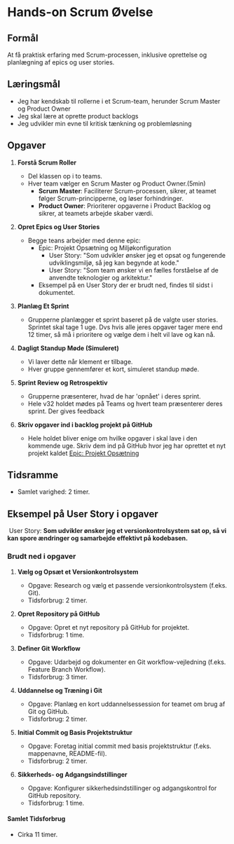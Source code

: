 # Hands-on Scrum Øvelse

## Formål
At få praktisk erfaring med Scrum-processen, inklusive oprettelse og planlægning af epics og user stories.

## Læringsmål
- Jeg har kendskab til rollerne i et Scrum-team, herunder Scrum Master og Product Owner
- Jeg skal lære at oprette product backlogs
- Jeg udvikler min evne til kritisk tænkning og problemløsning

## Opgaver
1. **Forstå Scrum Roller**
   - Del klassen op i to teams.
   - Hver team vælger en Scrum Master og Product Owner.(5min)
     - **Scrum Master**: Faciliterer Scrum-processen, sikrer, at teamet følger Scrum-principperne, og løser forhindringer.
     - **Product Owner**: Prioriterer opgaverne i Product Backlog og sikrer, at teamets arbejde skaber værdi.

2. **Opret Epics og User Stories**
   - Begge teans arbejder med denne epic:
     - Epic: Projekt Opsætning og Miljøkonfiguration
       - User Story: "Som udvikler ønsker jeg et opsat og fungerende udviklingsmiljø, så jeg kan begynde at kode."
       - User Story: "Som team ønsker vi en fælles forståelse af de anvendte teknologier og arkitektur."
     - Eksempel på en User Story der er brudt ned, findes til sidst i dokumentet.

3. **Planlæg Et Sprint**
   - Grupperne planlægger et sprint baseret på de valgte user stories. Sprintet skal tage 1 uge. Dvs hvis alle jeres opgaver tager mere end 12 timer, så må i prioritere og vælge dem i helt vil lave og kan nå.

4. **Dagligt Standup Møde (Simuleret)**
   - Vi laver dette når klement er tilbage.
   - Hver gruppe gennemfører et kort, simuleret standup møde.

6. **Sprint Review og Retrospektiv**
   - Grupperne præsenterer, hvad de har 'opnået' i deres sprint.
   - Hele v32 holdet mødes på Teams og hvert team præsenterer deres sprint. Der gives feedback
  
7. **Skriv opgaver ind i backlog projekt på GitHub**
   - Hele holdet bliver enige om hvilke opgaver i skal lave i den kommende uge. Skriv dem ind på GitHub hvor jeg har oprettet et nyt projekt kaldet [Epic: Projekt Opsætning](https://github.com/orgs/v32-aspit-ecommerce/projects/3)

## Tidsramme
- Samlet varighed: 2 timer.

## Eksempel på User Story i opgaver
 User Story: **Som udvikler ønsker jeg et versionkontrolsystem sat op, så vi kan spore ændringer og samarbejde effektivt på kodebasen.**

 ### Brudt ned i opgaver
1. **Vælg og Opsæt et Versionkontrolsystem**
   - Opgave: Research og vælg et passende versionkontrolsystem (f.eks. Git).
   - Tidsforbrug: 2 timer.

2. **Opret Repository på GitHub**
   - Opgave: Opret et nyt repository på GitHub for projektet.
   - Tidsforbrug: 1 time.

3. **Definer Git Workflow**
   - Opgave: Udarbejd og dokumenter en Git workflow-vejledning (f.eks. Feature Branch Workflow).
   - Tidsforbrug: 3 timer.

4. **Uddannelse og Træning i Git**
   - Opgave: Planlæg en kort uddannelsessession for teamet om brug af Git og GitHub.
   - Tidsforbrug: 2 timer.

5. **Initial Commit og Basis Projektstruktur**
   - Opgave: Foretag initial commit med basis projektstruktur (f.eks. mappenavne, README-fil).
   - Tidsforbrug: 2 timer.

6. **Sikkerheds- og Adgangsindstillinger**
   - Opgave: Konfigurer sikkerhedsindstillinger og adgangskontrol for GitHub repository.
   - Tidsforbrug: 1 time.

#### Samlet Tidsforbrug
- Cirka 11 timer.
